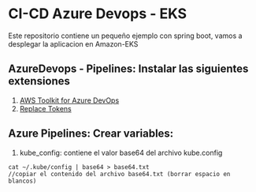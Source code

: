 # CI-CD Azure Devops - EKS

Este repositorio contiene un pequeño ejemplo con spring boot, vamos a desplegar la aplicacion en Amazon-EKS
  

## AzureDevops - Pipelines: Instalar las siguientes extensiones
1. [AWS Toolkit for Azure DevOps](https://marketplace.visualstudio.com/items?itemName=AmazonWebServices.aws-vsts-tools)
2. [Replace Tokens](https://marketplace.visualstudio.com/items?itemName=qetza.replacetokens)

## Azure Pipelines: Crear variables:
1. kube_config: contiene el valor base64 del archivo kube.config
```
cat ~/.kube/config | base64 > base64.txt
//copiar el contenido del archivo base64.txt (borrar espacio en blancos)
```
